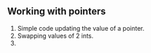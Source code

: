 Working with pointers
---
1. Simple code updating the value of a pointer.
2. Swapping values of 2 ints.
3.